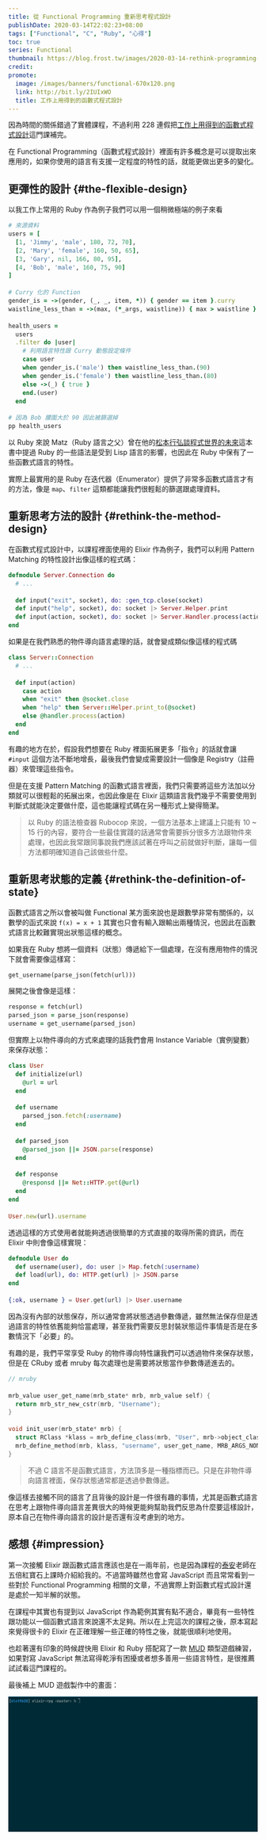 ```yaml
---
title: 從 Functional Programming 重新思考程式設計
publishDate: 2020-03-14T22:02:23+08:00
tags: ["Functional", "C", "Ruby", "心得"]
toc: true
series: Functional
thumbnail: https://blog.frost.tw/images/2020-03-14-rethink-programming-by-functional/thumbnail.jpg
credit:
promote:
  image: /images/banners/functional-670x120.png
  link: http://bit.ly/2IUIxWO
  title: 工作上用得到的函數式程式設計
---
```


因為時間的關係錯過了實體課程，不過利用 228 連假把[工作上用得到的函數式程式設計](http://bit.ly/2IUIxWO)這門課補完。

在 Functional Programming（函數式程式設計）裡面有許多概念是可以提取出來應用的，如果你使用的語言有支援一定程度的特性的話，就能更做出更多的變化。

<!--more-->

## 更彈性的設計 {#the-flexible-design}

以我工作上常用的 Ruby 作為例子我們可以用一個稍微極端的例子來看

```ruby
# 來源資料
users = [
  [1, 'Jimmy', 'male', 180, 72, 70],
  [2, 'Mary', 'female', 160, 50, 65],
  [3, 'Gary', nil, 166, 80, 95],
  [4, 'Bob', 'male', 160, 75, 90]
]

# Curry 化的 Function
gender_is = ->(gender, (_, _, item, *)) { gender == item }.curry
waistline_less_than = ->(max, (*_args, waistline)) { max > waistline }.curry

health_users =
  users
  .filter do |user|
    # 利用語言特性跟 Curry 動態設定條件
    case user
    when gender_is.('male') then waistline_less_than.(90)
    when gender_is.('female') then waistline_less_than.(80)
    else ->(_) { true }
    end.(user)
  end

# 因為 Bob 腰圍大於 90 因此被篩選掉
pp health_users
```

以 Ruby 來說 Matz（Ruby 語言之父）曾在他的[松本行弘談程式世界的未來](https://www.tenlong.com.tw/products/9789863473312)這本書中提過 Ruby 的一些語法是受到 Lisp 語言的影響，也因此在 Ruby 中保有了一些函數式語言的特性。

實際上最實用的是 Ruby 在迭代器（Enumerator）提供了非常多函數式語言才有的方法，像是 `map`、`filter` 這類都能讓我們很輕鬆的篩選跟處理資料。

## 重新思考方法的設計 {#rethink-the-method-design}

在函數式程式設計中，以課程裡面使用的 Elixir 作為例子，我們可以利用 Pattern Matching 的特性設計出像這樣的程式碼：

```elixir
defmodule Server.Connection do
  # ...

  def input("exit", socket), do: :gen_tcp.close(socket)
  def input("help", socket), do: socket |> Server.Helper.print
  def input(action, socket), do: socket |> Server.Handler.process(action)
end
```

如果是在我們熟悉的物件導向語言處理的話，就會變成類似像這樣的程式碼

```ruby
class Server::Connection
  # ...

  def input(action)
    case action
    when "exit" then @socket.close
    when "help" then Server::Helper.print_to(@socket)
    else @handler.process(action)
  end
end
```

有趣的地方在於，假設我們想要在 Ruby 裡面拓展更多「指令」的話就會讓 `#input` 這個方法不斷地增長，最後我們會變成需要設計一個像是 Registry（註冊器）來管理這些指令。

但是在支援 Pattern Matching 的函數式語言裡面，我們只需要將這些方法加以分類就可以很輕鬆的拓展出來，也因此像是在 Elixir 這類語言我們幾乎不需要使用到判斷式就能決定要做什麼，這也能讓程式碼在另一種形式上變得簡潔。

> 以 Ruby 的語法檢查器 Rubocop 來說，一個方法基本上建議上只能有 10 ~ 15 行的內容，要符合一些最佳實踐的話通常會需要拆分很多方法跟物件來處理，也因此我常跟同事說我們應該試著在呼叫之前就做好判斷，讓每一個方法都明確知道自己該做些什麼。

## 重新思考狀態的定義 {#rethink-the-definition-of-state}

函數式語言之所以會被叫做 Functional 某方面來說也是跟數學非常有關係的，以數學的函式來說 `f(x) = x + 1` 其實也只會有輸入跟輸出兩種情況，也因此在函數式語言比較難實現出狀態這樣的概念。

如果我在 Ruby 想將一個資料（狀態）傳遞給下一個處理，在沒有應用物件的情況下就會需要像這樣寫：

```ruby
get_username(parse_json(fetch(url)))
```

展開之後會像是這樣：

```ruby
response = fetch(url)
parsed_json = parse_json(response)
username = get_username(parsed_json)
```

但實際上以物件導向的方式來處理的話我們會用 Instance Variable（實例變數）來保存狀態：

```ruby
class User
  def initialize(url)
    @url = url
  end

  def username
    parsed_json.fetch(:username)
  end

  def parsed_json
    @parsed_json ||= JSON.parse(response)
  end

  def response
    @responsd ||= Net::HTTP.get(@url)
  end
end

User.new(url).username
```

透過這樣的方式使用者就能夠透過很簡單的方式直接的取得所需的資訊，而在 Elixir 中則會像這樣實現：

```elixir
defmodule User do
  def username(user), do: user |> Map.fetch(:username)
  def load(url), do: HTTP.get(url) |> JSON.parse
end

{:ok, username } = User.get(url) |> User.username
```

因為沒有內部的狀態保存，所以通常會將狀態透過參數傳遞，雖然無法保存但是透過語言的特性依舊能夠恰當處理，甚至我們需要反思封裝狀態這件事情是否是在多數情況下「必要」的。

有趣的是，我們平常享受 Ruby 的物件導向特性讓我們可以透過物件來保存狀態，但是在 CRuby 或者 mruby 每次處理也是需要將狀態當作參數傳遞進去的。

```c
// mruby

mrb_value user_get_name(mrb_state* mrb, mrb_value self) {
  return mrb_str_new_cstr(mrb, "Username");
}

void init_user(mrb_state* mrb) {
  struct RClass *klass = mrb_define_class(mrb, "User", mrb->object_class);
  mrb_define_method(mrb, klass, "username", user_get_name, MRB_ARGS_NONE());
}
```

> 不過 C 語言不是函數式語言，方法頂多是一種指標而已。只是在非物件導向語言裡面，保存狀態通常都是透過參數傳遞。

像這樣去接觸不同的語言了且背後的設計是一件很有趣的事情，尤其是函數式語言在思考上跟物件導向語言差異很大的時候更能夠幫助我們反思為什麼要這樣設計，原本自己在物件導向語言的設計是否還有沒考慮到的地方。

## 感想 {#impression}

第一次接觸 Elixir 跟函數式語言應該也是在一兩年前，也是因為課程的[泰安](https://taian.su/)老師在五倍紅寶石上課時介紹給我的。不過當時雖然也會寫 JavaScript 而且常常看到一些對於 Functional Programming 相關的文章，不過實際上對函數式程式設計還是處於一知半解的狀態。

在課程中其實也有提到以 JavaScript 作為範例其實有點不適合，畢竟有一些特性跟功能以一個函數式語言來說還不太足夠。所以在上完這次的課程之後，原本寫起來覺得很卡的 Elixir 在正確理解一些正確的特性之後，就能很順利地使用。

也趁著還有印象的時候趕快用 Elixir 和 Ruby 搭配寫了一款 [MUD](https://github.com/elct9620/elixir-mud) 類型遊戲練習，如果對寫 JavaScript 無法寫得乾淨有困擾或者想多善用一些語言特性，是很推薦試試看這門課程的。

最後補上 MUD 遊戲製作中的畫面：

![MUD 有限狀態機](/images/2020-03-14-rethink-programming-by-functional/mud.gif)


